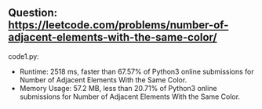 ## Question: https://leetcode.com/problems/number-of-adjacent-elements-with-the-same-color/

code1.py:
* Runtime: 2518 ms, faster than 67.57% of Python3 online submissions for Number of Adjacent Elements With the Same Color.
* Memory Usage: 57.2 MB, less than 20.71% of Python3 online submissions for Number of Adjacent Elements With the Same Color.